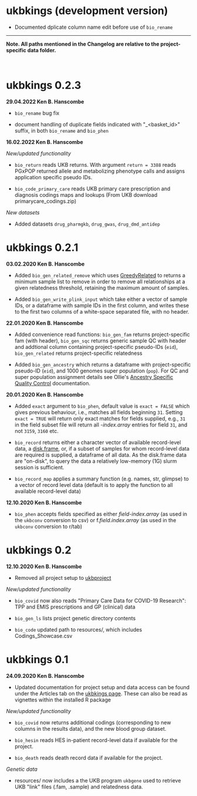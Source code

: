 # ukbkings (development version)

* Documented dplicate column name edit before use of `bio_rename`

***

**Note. All paths mentioned in the Changelog are relative to
the project-specific data folder.**

<br>

# ukbkings 0.2.3

**29.04.2022 Ken B. Hanscombe**

* `bio_rename` bug fix

* document handling of duplicate fields indicated with "_<basket_id>"
suffix, in both `bio_rename` and `bio_phen`

**16.02.2022 Ken B. Hanscombe**

*New/updated functionality*

* `bio_return` reads UKB returns. With argument `return = 3388`
reads PGxPOP returned allele and metabolizing phenotype calls and
assigns application specific pseudo IDs.

* `bio_code_primary_care` reads UKB primary care prescription and
diagnosis codings maps and lookups (From UKB download
primarycare_codings.zip)

*New datasets*

* Added datasets `drug_pharmgkb`, `drug_gwas`, `drug_dmd_antidep`

# ukbkings 0.2.1

**03.02.2020 Ken B. Hanscombe**

* Added `bio_gen_related_remove` which uses
[GreedyRelated](https://gitlab.com/choishingwan/GreedyRelated)
to returns a minimum sample list to remove in order to remove all
relationships at a given relatedness threshold, retaining the maximum
amount of samples.

* Added `bio_gen_write_plink_input` which take either a vector of sample
IDs, or a dataframe with sample IDs in the first column, and writes
these to the first two columns of a white-space separated file, with no
header.

**22.01.2020 Ken B. Hanscombe**

* Added convenience read functions: `bio_gen_fam` returns
project-specific fam (with header), `bio_gen_sqc` returns
generic sample QC with header and addtional column containing
project-specific pseudo-IDs (`eid`), `bio_gen_related` returns
project-specific relatedness

* Added `bio_gen_ancestry` which returns a dataframe with
project-specific pseudo-ID (`eid`), and 1000 genomes
super population (`pop`). For QC and super population assignment details
see Ollie's
[Ancestry Specific Quality Control](https://opain.github.io/UKB-GenoPrep/quality_control.html) documentation.

**20.01.2020 Ken B. Hanscombe**

* Added `exact` argument to `bio_phen`, default value is `exact = FALSE` which
gives previous behaviour, i.e., matches all fields beginning `31`.
Setting `exact = TRUE` will return only exact matches for fields supplied, e.g.,
`31` in the field subset file will return all *-index.array* entries for field
`31`, and not `3159`, `3160` etc.

* `bio_record` returns either a character vector of available
record-level data, a [disk.frame](https://diskframe.com/), or,
if a subset of samples for whom record-level data are required is
supplied, a dataframe of all data. As the disk.frame
data are "on-disk", to query the data a relatively low-memory (1G)
slurm session is sufficient.

* `bio_record_map` applies a summary function (e.g. names, str, glimpse)
to a vector of record level data (default is to apply the function to
all available record-level data)

**12.10.2020 Ken B. Hanscombe**

* `bio_phen` accepts fields specified as either *field*-*index*.*array*
(as used in the `ukbconv` conversion to csv) or
f.*field*.*index*.*array* (as used in the `ukbconv` conversion to r/tab)

# ukbkings 0.2

**12.10.2020 Ken B. Hanscombe**

* Removed all project setup to
[ukbproject](https://github.com/kenhanscombe/ukbproject)

*New/updated functionality*

* `bio_covid` now also reads "Primary Care Data for COVID-19 Research":
TPP and EMIS prescriptions and GP (clinical) data

* `bio_gen_ls` lists project genetic directory contents

* `bio_code` updated path to resources/, which includes
Codings_Showcase.csv

# ukbkings 0.1

**24.09.2020 Ken B. Hanscombe**

* Updated documentation for project setup and data access can be found
under the Articles tab on the
[ukbkings page](https://kenhanscombe.github.io/ukbkings/). These can
also be read as vignettes within the installed R package

*New/updated functionality*

* `bio_covid` now returns additional codings (corresponding to new
columns in the results data), and the new blood group dataset.

* `bio_hesin` reads HES in-patient record-level data if available for
the project.

* `bio_death` reads death record data if available for the project.

*Genetic data*

* resources/ now includes a the UKB program `ukbgene` used to retrieve
UKB "link" files (.fam, .sample) and relatedness data.
